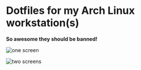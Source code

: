 # Dotfiles for my Arch Linux workstation(s)

**So awesome they should be banned!**

![one screen](https://raw.github.com/daGrevis/Dotfiles/master/Screenshots/one_screen.jpg)

![two screens](https://raw.github.com/daGrevis/Dotfiles/master/Screenshots/two_screens.jpg)
